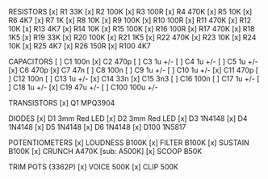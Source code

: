 RESISTORS
[x] R1 33K 
[x] R2 100K 
[x] R3 100R 
[x] R4 470K 
[x] R5 10K 
[x] R6 4K7 
[x] R7 1K 
[x] R8 10K 
[x] R9 100K 
[x] R10 100R 
[x] R11 470K 
[x] R12 10K 
[x] R13 4K7 
[x] R14 10K 
[x] R15 100K 
[x] R16 100R 
[x] R17 470K 
[x] R18 1K5 
[x] R19 33K 
[x] R20 100K 
[x] R21 1K5 
[x] R22 470K 
[x] R23 10K 
[x] R24 10K 
[x] R25 4K7 
[x] R26 150R 
[x] R100 4K7

CAPACITORS
[ ] C1 100n 
[x] C2 470p 
[ ] C3 1u +/-
[ ] C4 1u +/-
[ ] C5 1u +/-
[x] C6 470p 
[x] C7 47n 
[ ] C8 100n 
[ ] C9 1u +/-
[ ] C10 1u +/-
[x] C11 470p 
[ ] C12 100n 
[ ] C13 1u +/-
[x] C14 33n 
[x] C15 3n3 
[ ] C16 100n 
[ ] C17 1u +/-
[ ] C18 1u +/-
[x] C19 47u +/-
[ ] C100 100u +/-

TRANSISTORS
[x] Q1 MPQ3904

DIODES
[x] D1 3mm Red LED 
[x] D2 3mm Red LED 
[x] D3 1N4148
[x] D4 1N4148
[x] D5 1N4148 
[x] D6 1N4148 
[x] D100 1N5817

POTENTIOMETERS
[x] LOUDNESS B100K 
[x] FILTER B100K 
[x] SUSTAIN B100K 
[x] CRUNCH A470K  [sub: A500K]
[x] SCOOP B50K

TRIM POTS (3362P)
[x] VOICE 500K 
[x] CLIP 500K
